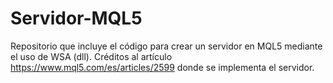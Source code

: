 # Servidor-MQL5
Repositorio que incluye el código para crear un servidor en MQL5 mediante el uso de WSA (dll). Créditos al artículo https://www.mql5.com/es/articles/2599 donde se implementa el servidor.
